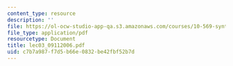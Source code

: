 ```yaml
---
content_type: resource
description: ''
file: https://ol-ocw-studio-app-qa.s3.amazonaws.com/courses/10-569-synthesis-of-polymers-fall-2006/c7b7a987f7d5b66e0832be42fbf52b7d_lec03_09112006.pdf
file_type: application/pdf
resourcetype: Document
title: lec03_09112006.pdf
uid: c7b7a987-f7d5-b66e-0832-be42fbf52b7d
---
```

